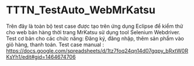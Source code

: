 # TTTN_TestAuto_WebMrKatsu
Trên đây là toàn bộ test case được tạo trên ứng dụng Eclipse để kiểm thử cho web bán hàng thời trang MrKatsu sử dụng tool Selenium Webdriver.
Test cơ bản cho các chức năng: Đăng ký, đăng nhập, thêm sản phẩm vào giỏ hàng, thanh toán.
Test case manual : https://docs.google.com/spreadsheets/d/1tz7foq24qn14d07gqpy_bRxtW0RKsYh1/edit#gid=1464674706
